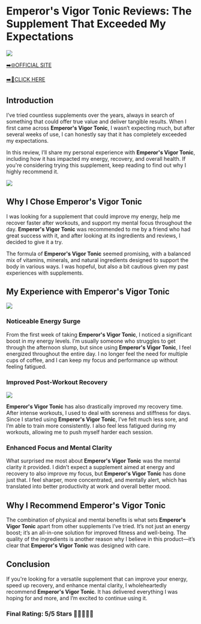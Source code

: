 # **Emperor's Vigor Tonic Reviews**: The Supplement That Exceeded My Expectations

[![](https://static.vecteezy.com/system/resources/thumbnails/019/896/014/small/buy-now-gradient-button-with-cart-symbol-buy-now-illustration-png.png)](https://edetoop.top/lander/sugarpreland-1/evtcap.html) 

[➡️🌐OFFICIAL SITE](https://edetoop.top/lander/sugarpreland-1/evtcap.html) 

[➡️🔗CLICK HERE](https://edetoop.top/lander/sugarpreland-1/evtcap.html) 


## Introduction

I’ve tried countless supplements over the years, always in search of something that could offer true value and deliver tangible results. When I first came across **Emperor's Vigor Tonic**, I wasn’t expecting much, but after several weeks of use, I can honestly say that it has completely exceeded my expectations.

In this review, I’ll share my personal experience with **Emperor's Vigor Tonic**, including how it has impacted my energy, recovery, and overall health. If you're considering trying this supplement, keep reading to find out why I highly recommend it.

[![](https://wallpapers.com/images/hd/red-order-now-button-udg4jcj4arvn8b0n-2.png)](https://edetoop.top/lander/sugarpreland-1/evtcap.html)  

## Why I Chose **Emperor's Vigor Tonic**

I was looking for a supplement that could improve my energy, help me recover faster after workouts, and support my mental focus throughout the day. **Emperor's Vigor Tonic** was recommended to me by a friend who had great success with it, and after looking at its ingredients and reviews, I decided to give it a try.

The formula of **Emperor's Vigor Tonic** seemed promising, with a balanced mix of vitamins, minerals, and natural ingredients designed to support the body in various ways. I was hopeful, but also a bit cautious given my past experiences with supplements.

## My Experience with **Emperor's Vigor Tonic**

[![](https://static.vecteezy.com/system/resources/thumbnails/019/896/014/small/buy-now-gradient-button-with-cart-symbol-buy-now-illustration-png.png)](https://edetoop.top/lander/sugarpreland-1/evtcap.html)

### Noticeable Energy Surge

From the first week of taking **Emperor's Vigor Tonic**, I noticed a significant boost in my energy levels. I’m usually someone who struggles to get through the afternoon slump, but since using **Emperor's Vigor Tonic**, I feel energized throughout the entire day. I no longer feel the need for multiple cups of coffee, and I can keep my focus and performance up without feeling fatigued.

### Improved Post-Workout Recovery

[![](https://wallpapers.com/images/hd/red-order-now-button-udg4jcj4arvn8b0n-2.png)](https://edetoop.top/lander/sugarpreland-1/evtcap.html)  

**Emperor's Vigor Tonic** has also drastically improved my recovery time. After intense workouts, I used to deal with soreness and stiffness for days. Since I started using **Emperor's Vigor Tonic**, I’ve felt much less sore, and I’m able to train more consistently. I also feel less fatigued during my workouts, allowing me to push myself harder each session.

### Enhanced Focus and Mental Clarity

What surprised me most about **Emperor's Vigor Tonic** was the mental clarity it provided. I didn’t expect a supplement aimed at energy and recovery to also improve my focus, but **Emperor's Vigor Tonic** has done just that. I feel sharper, more concentrated, and mentally alert, which has translated into better productivity at work and overall better mood.

## Why I Recommend **Emperor's Vigor Tonic**

The combination of physical and mental benefits is what sets **Emperor's Vigor Tonic** apart from other supplements I’ve tried. It’s not just an energy boost; it’s an all-in-one solution for improved fitness and well-being. The quality of the ingredients is another reason why I believe in this product—it’s clear that **Emperor's Vigor Tonic** was designed with care.

## Conclusion

If you're looking for a versatile supplement that can improve your energy, speed up recovery, and enhance mental clarity, I wholeheartedly recommend **Emperor's Vigor Tonic**. It has delivered everything I was hoping for and more, and I’m excited to continue using it.

### Final Rating: 5/5 Stars 🌟🌟🌟🌟🌟
